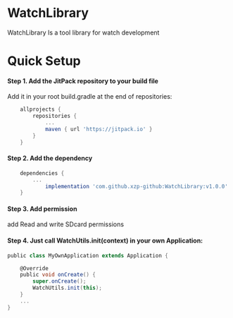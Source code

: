 # WatchLibrary

WatchLibrary Is a tool library for watch development

# Quick Setup
#### Step 1. Add the JitPack repository to your build file

Add it in your root build.gradle at the end of repositories:
``` groovy
	allprojects {
		repositories {
			...
			maven { url 'https://jitpack.io' }
		}
	}
```

#### Step 2. Add the dependency
``` groovy
	dependencies {
		...
	        implementation 'com.github.xzp-github:WatchLibrary:v1.0.0'
	}
```

#### Step 3. Add permission

add Read and write SDcard permissions


#### Step 4. Just call WatchUtils.init(context) in your own Application:
``` groovy
public class MyOwnApplication extends Application {

    @Override
    public void onCreate() {
        super.onCreate();
        WatchUtils.init(this);
    }
    ...
}
```
